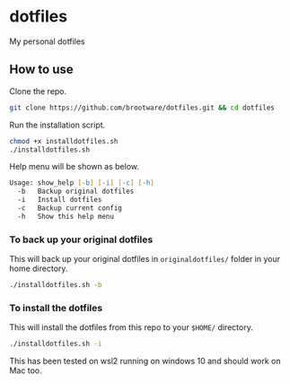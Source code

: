# dotfiles
My personal dotfiles

## How to use

Clone the repo. 

```zsh 
git clone https://github.com/brootware/dotfiles.git && cd dotfiles
```

Run the installation script.

```zsh
chmod +x installdotfiles.sh
./installdotfiles.sh
```

Help menu will be shown as below.

```zsh
Usage: show_help [-b] [-i] [-c] [-h]
  -b   Backup original dotfiles
  -i   Install dotfiles
  -c   Backup current config
  -h   Show this help menu
```

### To back up your original dotfiles

This will back up your original dotfiles in `originaldotfiles/` folder in your home directory.

```zsh
./installdotfiles.sh -b
```

### To install the dotfiles

This will install the dotfiles from this repo to your `$HOME/` directory.

```zsh
./installdotfiles.sh -i
```

This has been tested on wsl2 running on windows 10 and should work on Mac too.